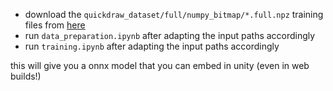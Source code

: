 - download the `quickdraw_dataset/full/numpy_bitmap/*.full.npz` training files from [here](https://console.cloud.google.com/storage/browser/quickdraw_dataset/sketchrnn)
- run `data_preparation.ipynb` after adapting the input paths accordingly
- run `training.ipynb` after adapting the input paths accordingly

this will give you a onnx model that you can embed in unity (even in web builds!)